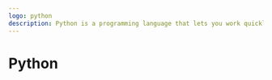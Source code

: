 ```yaml
---
logo: python
description: Python is a programming language that lets you work quickly and integrate systems more effectively
---
```

# Python
